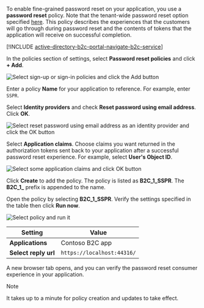 To enable fine-grained password reset on your application, you use a **password reset** policy. Note that the tenant-wide password reset option specified [here](../articles/active-directory-b2c/active-directory-b2c-reference-sspr.md). This policy describes the experiences that the customers will go through during password reset and the contents of tokens that the application will receive on successful completion.

[!INCLUDE [active-directory-b2c-portal-navigate-b2c-service](active-directory-b2c-portal-navigate-b2c-service.md)]

In the policies section of settings, select **Password reset policies** and click **+ Add**.

![Select sign-up or sign-in policies and click the Add button](media/active-directory-b2c-create-password-reset-policy/add-b2c-password-reset-policy.png)

Enter a policy **Name** for your application to reference. For example, enter `SSPR`.

Select **Identity providers** and check **Reset password using email address**. Click **OK**.

![Select reset password using email address as an identity provider and click the OK button](media/active-directory-b2c-create-password-reset-policy/add-b2c-password-reset-identity-providers.png)

Select **Application claims**. Choose claims you want returned in the authorization tokens sent back to your application after a successful password reset experience. For example, select **User's Object ID**.

![Select some application claims and click OK button](media/active-directory-b2c-create-password-reset-policy/add-b2c-password-reset-application-claims.png)

Click **Create** to add the policy. The policy is listed as **B2C_1_SSPR**. The **B2C_1_** prefix is appended to the name.

Open the policy by selecting **B2C_1_SSPR**. Verify the settings specified in the table then click **Run now**.

![Select policy and run it](media/active-directory-b2c-create-password-reset-policy/run-b2c-password-reset-policy.png)

| Setting      | Value  |
| ------------ | ------ |
| **Applications** | Contoso B2C app |
| **Select reply url** | `https://localhost:44316/` |

A new browser tab opens, and you can verify the password reset consumer experience in your application.

> [!NOTE]
> It takes up to a minute for policy creation and updates to take effect.
>
